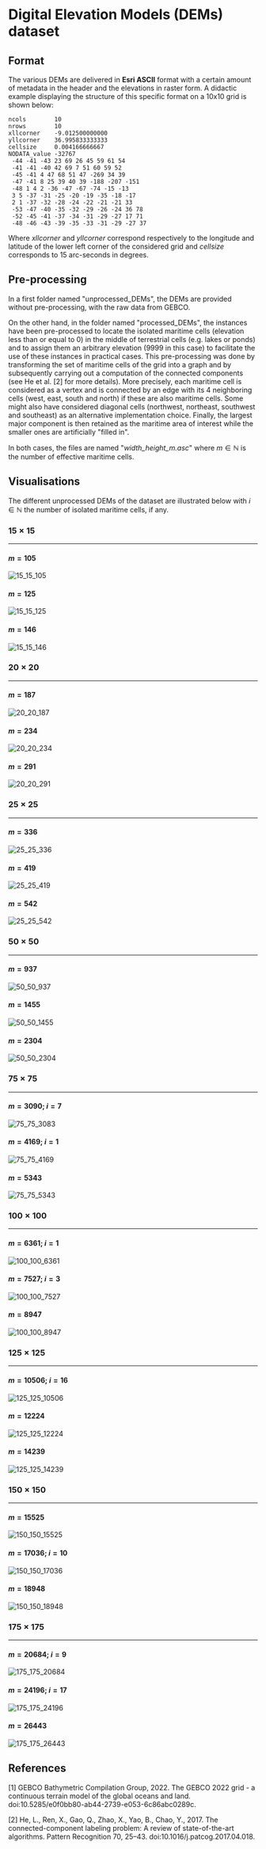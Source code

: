 # Digital Elevation Models (DEMs) dataset


## Format

The various DEMs are delivered in **Esri ASCII** format with a certain amount of metadata in the header and the elevations in raster form. A didactic example displaying the structure of this specific format on a 10x10 grid is shown below:

```
ncols        10  
nrows        10  
xllcorner    -9.012500000000  
yllcorner    36.995833333333  
cellsize     0.004166666667  
NODATA_value -32767  
 -44 -41 -43 23 69 26 45 59 61 54  
 -41 -41 -40 42 69 7 51 60 59 52  
 -45 -41 4 47 68 51 47 -269 34 39  
 -47 -41 8 25 39 40 39 -188 -207 -151  
 -48 1 4 2 -36 -47 -67 -74 -15 -13  
 3 5 -37 -31 -25 -20 -19 -35 -18 -17  
 2 1 -37 -32 -28 -24 -22 -21 -21 33  
 -53 -47 -40 -35 -32 -29 -26 -24 36 78  
 -52 -45 -41 -37 -34 -31 -29 -27 17 71  
 -48 -46 -43 -39 -35 -33 -31 -29 -27 37  
```

Where *xllcorner* and *yllcorner* correspond respectively to the longitude and latitude of the lower left corner of the considered grid and *cellsize* corresponds to 15 arc-seconds in degrees.

## Pre-processing

In a first folder named "unprocessed_DEMs", the DEMs are provided without pre-processing, with the raw data from GEBCO. 

On the other hand, in the folder named "processed_DEMs", the instances have been pre-processed to locate the isolated maritime cells (elevation less than or equal to 0) in the middle of terrestrial cells (e.g. lakes or ponds) and to assign them an arbitrary elevation (9999 in this case) to facilitate the use of these instances in practical cases. This pre-processing was done by transforming the set of maritime cells of the grid into a graph and by subsequently carrying out a computation of the connected components (see He et al. [2] for more details). More precisely, each maritime cell is considered as a vertex and is connected by an edge with its 4 neighboring cells (west, east, south and north) if these are also maritime cells. Some might also have considered diagonal cells (northwest, northeast, southwest and southeast) as an alternative implementation choice. Finally, the largest major component is then retained as the maritime area of interest while the smaller ones are artificially "filled in".

In both cases, the files are named "*width_height_m.asc*" where $m \in \mathbb{N}$ is the number of effective maritime cells.

## Visualisations

The different unprocessed DEMs of the dataset are illustrated below with $i \in \mathbb{N}$ the number of isolated maritime cells, if any.

### $15 \times 15$

---

#### $m = 105$

![15_15_105](https://github.com/owein-thuillier/geographical_instances/blob/main/visualisations/15_15_105.PNG)

#### $m = 125$

![15_15_125](https://github.com/owein-thuillier/geographical_instances/blob/main/visualisations/15_15_125.PNG)

#### $m = 146$

![15_15_146](https://github.com/owein-thuillier/geographical_instances/blob/main/visualisations/15_15_146.PNG)

### $20 \times 20$

---

#### $m = 187$

![20_20_187](https://github.com/owein-thuillier/geographical_instances/blob/main/visualisations/20_20_187.PNG)

#### $m = 234$

![20_20_234](https://github.com/owein-thuillier/geographical_instances/blob/main/visualisations/20_20_234.PNG)

#### $m = 291$

![20_20_291](https://github.com/owein-thuillier/geographical_instances/blob/main/visualisations/20_20_291.PNG)

### $25 \times 25$

---

#### $m = 336$

![25_25_336](https://github.com/owein-thuillier/geographical_instances/blob/main/visualisations/25_25_336.PNG)

#### $m = 419$

![25_25_419](https://github.com/owein-thuillier/geographical_instances/blob/main/visualisations/25_25_419.PNG)

#### $m = 542$

![25_25_542](https://github.com/owein-thuillier/geographical_instances/blob/main/visualisations/25_25_542.PNG)

### $50 \times 50$

---

#### $m = 937$

![50_50_937](https://github.com/owein-thuillier/geographical_instances/blob/main/visualisations/50_50_937.PNG)

#### $m = 1455$

![50_50_1455](https://github.com/owein-thuillier/geographical_instances/blob/main/visualisations/50_50_1455.PNG)

#### $m = 2304$

![50_50_2304](https://github.com/owein-thuillier/geographical_instances/blob/main/visualisations/50_50_2304.PNG)

### $75 \times 75$

---

#### $m = 3090$; $i = 7$

![75_75_3083](https://github.com/owein-thuillier/geographical_instances/blob/main/visualisations/75_75_3083.PNG)

#### $m = 4169$; $i = 1$

![75_75_4169](https://github.com/owein-thuillier/geographical_instances/blob/main/visualisations/75_75_4169.PNG)

#### $m = 5343$

![75_75_5343](https://github.com/owein-thuillier/geographical_instances/blob/main/visualisations/75_75_5343.PNG)

### $100 \times 100$

---

#### $m = 6361$; $i = 1$

![100_100_6361](https://github.com/owein-thuillier/geographical_instances/blob/main/visualisations/100_100_6361.PNG)

#### $m = 7527$; $i = 3$

![100_100_7527](https://github.com/owein-thuillier/geographical_instances/blob/main/visualisations/100_100_7527.PNG)

#### $m = 8947$

![100_100_8947](https://github.com/owein-thuillier/geographical_instances/blob/main/visualisations/100_100_8947.PNG)

### $125 \times 125$

---

#### $m = 10506$; $i = 16$

![125_125_10506](https://github.com/owein-thuillier/geographical_instances/blob/main/visualisations/125_125_10506.PNG)

#### $m = 12224$

![125_125_12224](https://github.com/owein-thuillier/geographical_instances/blob/main/visualisations/125_125_12224.PNG)

#### $m = 14239$

![125_125_14239](https://github.com/owein-thuillier/geographical_instances/blob/main/visualisations/125_125_14239.PNG)

### $150 \times 150$

---

#### $m = 15525$

![150_150_15525](https://github.com/owein-thuillier/geographical_instances/blob/main/visualisations/150_150_15525.PNG)

#### $m = 17036$; $i = 10$

![150_150_17036](https://github.com/owein-thuillier/geographical_instances/blob/main/visualisations/150_150_17036.PNG)

#### $m = 18948$

![150_150_18948](https://github.com/owein-thuillier/geographical_instances/blob/main/visualisations/150_150_18948.PNG)

### $175 \times 175$

---

#### $m = 20684$; $i = 9$

![175_175_20684](https://github.com/owein-thuillier/geographical_instances/blob/main/visualisations/175_175_20684.PNG)

#### $m = 24196$; $i = 17$

![175_175_24196](https://github.com/owein-thuillier/geographical_instances/blob/main/visualisations/175_175_24196.PNG)

#### $m = 26443$

![175_175_26443](https://github.com/owein-thuillier/geographical_instances/blob/main/visualisations/175_175_26443.PNG)

## References

[1] GEBCO Bathymetric Compilation Group, 2022. The GEBCO 2022 grid - a continuous terrain model of the global oceans and land. doi:10.5285/e0f0bb80-ab44-2739-e053-6c86abc0289c.

[2] He, L., Ren, X., Gao, Q., Zhao, X., Yao, B., Chao, Y., 2017. The connected-component labeling problem: A review of state-of-the-art algorithms. Pattern Recognition 70, 25–43. doi:10.1016/j.patcog.2017.04.018.
